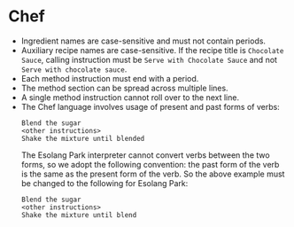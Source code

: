 # Chef

- Ingredient names are case-sensitive and must not contain periods.
- Auxiliary recipe names are case-sensitive. If the recipe title is `Chocolate Sauce`, calling instruction must be `Serve with Chocolate Sauce` and not `Serve with chocolate sauce`.
- Each method instruction must end with a period.
- The method section can be spread across multiple lines.
- A single method instruction cannot roll over to the next line.
- The Chef language involves usage of present and past forms of verbs:
  ```
  Blend the sugar
  <other instructions>
  Shake the mixture until blended
  ```
  The Esolang Park interpreter cannot convert verbs between the two forms, so we adopt the following convention: the past form of the verb is the same as the present form of the verb. So the above example must be changed to the following for Esolang Park:
  ```
  Blend the sugar
  <other instructions>
  Shake the mixture until blend
  ```

